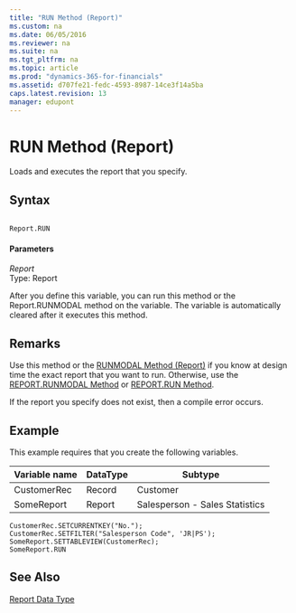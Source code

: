 ```yaml
---
title: "RUN Method (Report)"
ms.custom: na
ms.date: 06/05/2016
ms.reviewer: na
ms.suite: na
ms.tgt_pltfrm: na
ms.topic: article
ms.prod: "dynamics-365-for-financials"
ms.assetid: d707fe21-fedc-4593-8987-14ce3f14a5ba
caps.latest.revision: 13
manager: edupont
---
```

# RUN Method (Report)
Loads and executes the report that you specify.  
  
## Syntax  
  
```  
  
Report.RUN  
```  
  
#### Parameters  
 *Report*  
 Type: Report  
  
 After you define this variable, you can run this method or the Report.RUNMODAL method on the variable. The variable is automatically cleared after it executes this method.  
  
## Remarks  
 Use this method or the [RUNMODAL Method \(Report\)](devenv-RUNMODAL-Method-Report.md) if you know at design time the exact report that you want to run. Otherwise, use the [REPORT.RUNMODAL Method](devenv-REPORT-RUNMODAL-Method.md) or [REPORT.RUN Method](devenv-REPORT-RUN-Method.md).  
  
 If the report you specify does not exist, then a compile error occurs.  
  
## Example  
 This example requires that you create the following variables.  
  
|Variable name|DataType|Subtype|  
|-------------------|--------------|-------------|  
|CustomerRec|Record|Customer|  
|SomeReport|Report|Salesperson - Sales Statistics|  
  
```  
CustomerRec.SETCURRENTKEY("No.");  
CustomerRec.SETFILTER("Salesperson Code", 'JR|PS');  
SomeReport.SETTABLEVIEW(CustomerRec);  
SomeReport.RUN  
```  
  
## See Also  
 [Report Data Type](../datatypes/devenv-Report-Data-Type.md)